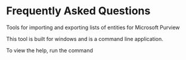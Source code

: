 # Frequently Asked Questions

Tools for importing and exporting lists of entities for Microsoft Purview

This tool is built for windows and is a command line application.

To view the help, run the command

